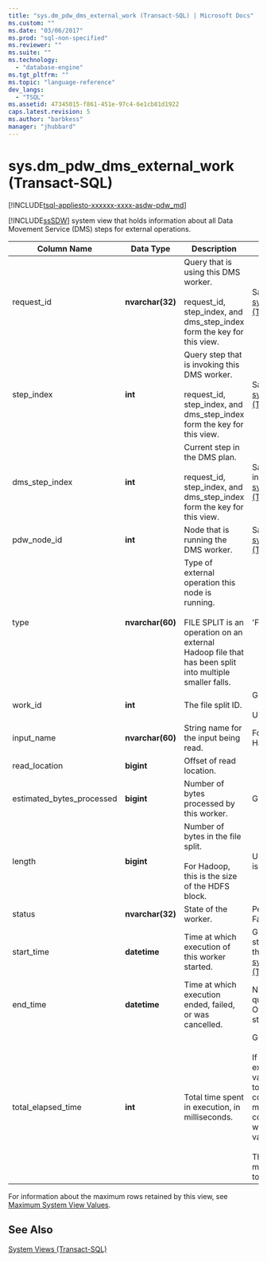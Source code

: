 ```yaml
---
title: "sys.dm_pdw_dms_external_work (Transact-SQL) | Microsoft Docs"
ms.custom: ""
ms.date: "03/06/2017"
ms.prod: "sql-non-specified"
ms.reviewer: ""
ms.suite: ""
ms.technology: 
  - "database-engine"
ms.tgt_pltfrm: ""
ms.topic: "language-reference"
dev_langs: 
  - "TSQL"
ms.assetid: 47345015-f861-451e-97c4-6e1cb81d1922
caps.latest.revision: 5
ms.author: "barbkess"
manager: "jhubbard"
---
```

# sys.dm_pdw_dms_external_work (Transact-SQL)
[!INCLUDE[tsql-appliesto-xxxxxx-xxxx-asdw-pdw_md](../../../a9retired/includes/tsql-appliesto-xxxxxx-xxxx-asdw-pdw-md.md)]

  [!INCLUDE[ssSDW](../../../a9retired/includes/sssdw-md.md)] system view that holds information about all Data Movement Service (DMS) steps for external operations.  
  
|Column Name|Data Type|Description|Range|  
|-----------------|---------------|-----------------|-----------|  
|request_id|**nvarchar(32)**|Query that is using this DMS worker.<br /><br /> request_id, step_index, and dms_step_index form the key for this view.|Same as request_id in [sys.dm_pdw_exec_requests &#40;Transact-SQL&#41;](../../../relational-databases/reference/system-dynamic-management-views/sys.dm-pdw-exec-requests-transact-sql.md).|  
|step_index|**int**|Query step that is invoking this DMS worker.<br /><br /> request_id, step_index, and dms_step_index form the key for this view.|Same as step_index in [sys.dm_pdw_request_steps &#40;Transact-SQL&#41;](../../../relational-databases/reference/system-dynamic-management-views/sys.dm-pdw-request-steps-transact-sql.md).|  
|dms_step_index|**int**|Current step in the DMS plan.<br /><br /> request_id, step_index, and dms_step_index form the key for this view.|Same as dms___step_index in [sys.dm_pdw_dms_workers &#40;Transact-SQL&#41;](../../../relational-databases/reference/system-dynamic-management-views/sys.dm-pdw-dms-workers-transact-sql.md).|  
|pdw_node_id|**int**|Node that is running the DMS worker.|Same as node_id in [sys.dm_pdw_nodes &#40;Transact-SQL&#41;](../../../relational-databases/reference/system-dynamic-management-views/sys.dm-pdw-nodes-transact-sql.md).|  
|type|**nvarchar(60)**|Type of external operation this node is running.<br /><br /> FILE SPLIT is an operation on an external Hadoop file that has been split into multiple smaller falls.|'FILE SPLIT'|  
|work_id|**int**|The file split ID.|Greater than or equal to 0.<br /><br /> Unique per Compute node.|  
|input_name|**nvarchar(60)**|String name for the input being read.|For a Hadoop file, this is the Hadoop file name.|  
|read_location|**bigint**|Offset of read location.||  
|estimated_bytes_processed|**bigint**|Number of bytes processed by this worker.|Greater than or equal to 0.|  
|length|**bigint**|Number of bytes in the file split.<br /><br /> For Hadoop, this is the size of the HDFS block.|User-defined. The default is 64 MB.|  
|status|**nvarchar(32)**|State of the worker.|Pending, Processing, Done, Failed, Aborted|  
|start_time|**datetime**|Time at which execution of this worker started.|Greater than or equal to start time of the query step this worker belongs to. See [sys.dm_pdw_request_steps &#40;Transact-SQL&#41;](../../../relational-databases/reference/system-dynamic-management-views/sys.dm-pdw-request-steps-transact-sql.md).|  
|end_time|**datetime**|Time at which execution ended, failed, or was cancelled.|NULL for ongoing or queued workers. Otherwise, greater than start_time.|  
|total_elapsed_time|**int**|Total time spent in execution, in milliseconds.|Greater than or equal to 0.<br /><br /> If total_elapsed_time exceeds the maximum value for an integer, total_elapsed_time will continue to be the maximum value. This condition will generate the warning “The maximum value has been exceeded.”<br /><br /> The maximum value in milliseconds is equivalent to 24.8 days.|  
  
 For information about the maximum rows retained by this view, see [Maximum System View Values](http://msdn.microsoft.com/en-us/5243f018-2713-45e3-9b61-39b2a57401b9).  
  
## See Also  
 [System Views &#40;Transact-SQL&#41;](../../../a9retired/system-views-transact-sql.md)  
  
  